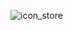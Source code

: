 ![icon_store](https://github.com/TBR-Development/Kustom-Luxury/assets/17615050/ad38c385-97ca-497d-8fc2-62e30cab354b)
